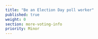 ```yaml
---
title: "Be an Election Day poll worker"
published: true
weight: 0
section: more-voting-info
priority: Minor
---
```

